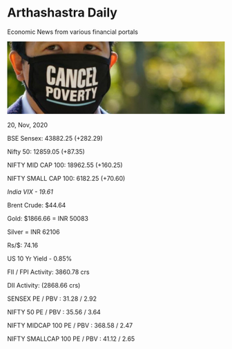 # Arthashastra Daily
Economic News from various financial portals

![Motto Pic](https://github.com/arthashastraji/arthashastradaily/blob/main/1500x500-2.jpeg)

20, Nov, 2020

BSE Sensex: 43882.25 (+282.29)

Nifty 50: 12859.05 (+87.35)

NIFTY MID CAP 100: 18962.55 (+160.25)

NIFTY SMALL CAP 100: 6182.25 (+70.60)

*India VIX - 19.61*

Brent Crude: $44.64

Gold: $1866.66 = INR 50083

Silver = INR 62106

Rs/$: 74.16

US 10 Yr Yield - 0.85%

FII / FPI Activity: 3860.78 crs 

DII Activity: (2868.66 crs) 

SENSEX PE / PBV : 31.28 / 2.92

NIFTY 50 PE / PBV : 35.56 / 3.64

NIFTY MIDCAP 100 PE / PBV : 368.58 / 2.47

NIFTY SMALLCAP 100 PE / PBV :  41.12 / 2.65
